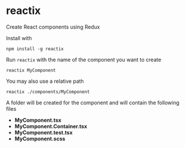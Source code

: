 # reactix
Create React components using Redux

Install with

```
npm install -g reactix
```

Run `reactix` with the name of the component you want to create


```
reactix MyComponent 
```

You may also use a relative path

```
reactix ./components/MyComponent 
```

A folder will be created for the component and will contain the following files

* **MyComponent.tsx**
* **MyComponent.Container.tsx**
* **MyComponent.test.tsx**
* **MyComponent.scss**
